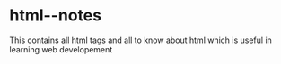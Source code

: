 # html--notes
This contains all html tags and all to know about html which is useful in learning web developement
